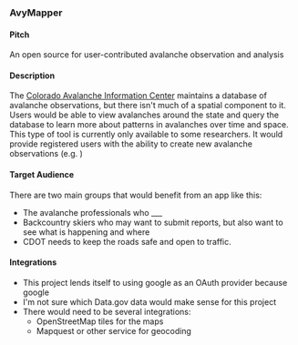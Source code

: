 ### AvyMapper

#### Pitch

An open source for user-contributed avalanche observation and analysis

#### Description

The [Colorado Avalanche Information Center](http://avalanche.state.co.us/) maintains a database of avalanche observations, but there isn't much of a spatial component to it.  Users would be able to view avalanches around the state and query the database to learn more about patterns in avalanches over time and space. This type of tool is currently only available to some researchers. It would provide registered users with the ability to create new avalanche observations (e.g. )

#### Target Audience

There are two main groups that would benefit from an app like this:
* The avalanche professionals who ___
* Backcountry skiers who may want to submit reports, but also want to see what is happening and where
* CDOT needs to keep the roads safe and open to traffic.

#### Integrations

* This project lends itself to using google as an OAuth provider because google
* I'm not sure which Data.gov data would make sense for this project
* There would need to be several integrations:
  * OpenStreetMap tiles for the maps
  * Mapquest or other service for geocoding
